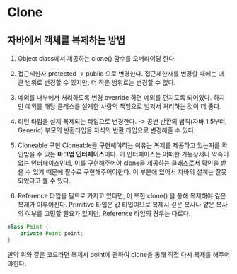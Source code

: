 # Clone
## 자바에서 객체를 복제하는 방법

1. Object class에서 제공하는 clone() 함수를 오버라이딩 한다.

2. 접근제한자 protected -> public 으로 변경한다.
접근제한자를 변경할 때에는 더 큰 범위로 변경할 수 있지만, 더 작은 범위로는 변경할 수 없다. 

3. 예외를 내부에서 처리하도록 변경 
override 하면 예외를 던지도록 되어있다. 하지만 예외를 해당 클래스를 설계한 사람의 책임으로 넘겨서 처리하는 것이 더 좋다. 


4. 리턴 타입을 실제 복제되는 타입으로 변경한다.
-> 공변 반환의 법칙(자바 1.5부터, Generic)
부모의 반환타입을 자식의 반환 타입으로 변경해줄 수 있다.

5. Cloneable 구현
Cloneable을 구현해야하는 이유는 복제를 제공하고 있는지를 확인받을 수 있는 **마크업 인터페이스**이다.
이 인터페이스는 어떠한 기능상세나 약속이 없는 인터페이스인데, 이를 구현해주어야 clone을 제공하는 클래스로서 확인을 받을 수 있기 때문에 필수로 구현해주어야한다. 이 부분에 있어서 자바의 설계는 잘못되었다고 볼 수 있다.

6. Reference 타입을 필드로 가지고 있다면, 이 또한 clone() 을 통해 복제해야 깊은 복제가 이루어진다.
Primitive 타입은 값 타입이므로 복제시 깊은 복사나 얕은 복사의 여부를 고민할 필요가 없지만, Reference 타입의 경우는 다르다.

``` java
class Point {
	private Point point;
}
```

만약 위와 같은 코드라면 복제시 point에 관하여 clone을 통해 직접 다시 복제를 해주어야한다. 
